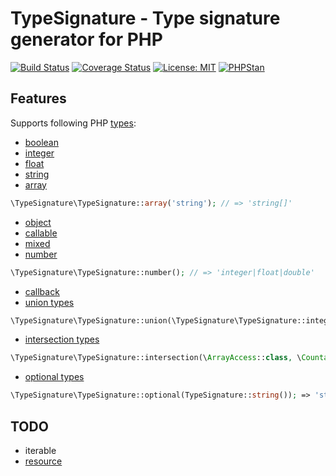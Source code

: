 # TypeSignature - Type signature generator for PHP

[![Build Status](https://travis-ci.com/Sevavietl/TypeSignature.svg?branch=master)](https://travis-ci.com/Sevavietl/TypeSignature)
[![Coverage Status](https://coveralls.io/repos/github/Sevavietl/TypeSignature/badge.svg)](https://coveralls.io/github/Sevavietl/TypeSignature)
[![License: MIT](https://img.shields.io/badge/License-MIT-yellow.svg)](https://opensource.org/licenses/MIT)
[![PHPStan](https://img.shields.io/badge/PHPStan-enabled-brightgreen.svg?style=flat)](https://github.com/phpstan/phpstan)

## Features

Supports following PHP [types](http://php.net/manual/en/language.types.intro.php):

- [boolean](http://php.net/manual/en/language.types.boolean.php)
- [integer](http://php.net/manual/en/language.types.integer.php)
- [float](http://php.net/manual/en/language.types.float.php)
- [string](http://php.net/manual/en/language.types.string.php)
- [array](http://php.net/manual/en/language.types.array.php)

```php
\TypeSignature\TypeSignature::array('string'); // => 'string[]'
```

- [object](http://php.net/manual/en/language.types.object.php)
- [callable](http://php.net/manual/en/language.types.callable.php)
- [mixed](http://php.net/manual/en/language.pseudo-types.php#language.types.mixed)
- [number](http://php.net/manual/en/language.pseudo-types.php#language.types.number)

```php
\TypeSignature\TypeSignature::number(); // => 'integer|float|double'
```

- [callback](http://php.net/manual/en/language.pseudo-types.php#language.types.callback)
- [union types](https://ceylon-lang.org/documentation/1.3/tour/types/#union_types)

```php
\TypeSignature\TypeSignature::union(\TypeSignature\TypeSignature::integer(), \TypeSignature\TypeSignature::string()); // => 'integer|string'
```

- [intersection types](https://ceylon-lang.org/documentation/1.3/tour/types/#intersection_types)

```php
\TypeSignature\TypeSignature::intersection(\ArrayAccess::class, \Countable::class); // => 'ArrayAccess&Countable'
```

- [optional types](http://php.net/manual/en/migration71.new-features.php)

```php
\TypeSignature\TypeSignature::optional(TypeSignature::string()); => 'string
```

## TODO

- iterable
- [resource](http://php.net/manual/en/language.types.resource.php)
